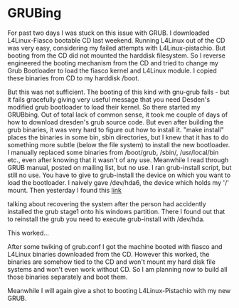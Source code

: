 
GRUBing
===
For past two days I was stuck on this issue with GRUB. I downloaded L4Linux-Fiasco bootable CD last weekend. Running L4Linux out of the CD was very easy, considering my failed attempts with L4Linux-pistachio. But booting from the CD did not mounted the harddisk filesystem. So I reverse engineered the booting mechanism from the CD and tried to change my Grub Bootloader to load the fiasco kernel and L4Linux module. I copied these binaries from CD to my harddisk /boot. 

But this was not sufficient. The booting of this kind with gnu-grub fails - but
 it fails gracefully giving very useful message that you need Desden's modified
 grub bootloader to load their kernel. So there started my GRUBbing. Out of total lack of common sense, it took me couple of days of how to download dresden's grub source code. But even after building the grub binaries, it was very hard to figure out how to install it. "make install" places the binaries in some bin, sbin directories, but I knew that it has to do something more subtle (below the file system) to install the new bootloader. 
 I manually replaced some binaries from /boot/grub, /sbin/, /usr/local/bin etc., even after knowing that it wasn't of any use. Meanwhile I read through GRUB manual, posted on mailing list, but no use. I ran grub-install script, but still no use. You have to give to grub-install the device on which you want to load the bootloader. I naively gave /dev/hda6, the device which holds my '/' mount.
 Then yesterday I found this [link](http://www.sims.berkeley.edu/~jhall/grub_install_hda1.html)

talking about recovering the system after the person had accidently installed the grub stage1 onto his windows partition. There I found out that to reinstall the grub you need to execute grub-install with /dev/hda. 

This worked... 

After some twiking of grub.conf I got the machine booted with fiasco and L4Linux binaries downloaded from the CD. However this worked, the binaries are somehow tied to the CD and won't mount my hard disk file systems and won't even work without CD. So I am planning now to build all those binaries separately and boot them. 

Meanwhile I will again give a shot to booting L4Linux-Pistachio with my new GRUB.
